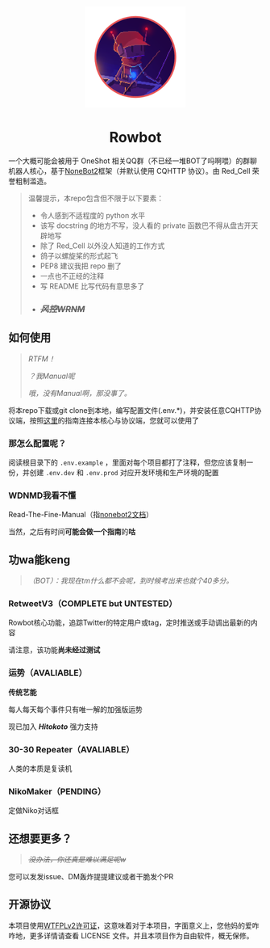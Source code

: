 <p align="center">
  <a href="https://v2.nonebot.dev/"><img src="./logo.png" width="200" height="200" alt="nonebot"></a>
</p>

<div align="center">

# Rowbot

</div>

一个大概可能会被用于 OneShot 相关QQ群（不已经一堆BOT了吗啊喂）的群聊机器人核心，基于[NoneBot2](https://v2.nonebot.dev/)框架（并默认使用 CQHTTP 协议）。由 Red_Cell 荣誉粗制滥造。

> 温馨提示，本repo包含但不限于以下要素：
>
> - 令人感到不适程度的 python 水平
> - 该写 docstring 的地方不写，没人看的 private 函数巴不得从盘古开天辟地写
> - 除了 Red_Cell 以外没人知道的工作方式
> - 鸽子以螺旋桨的形式起飞
> - PEP8 建议我把 repo 删了
> - 一点也不正经的注释
> - 写 README 比写代码有意思多了
> - ### ~~*风控WRNM*~~

## 如何使用

> *RTFM！*
>
> *？我Manual呢*
>
> *哦，没有Manual啊，那没事了。*

将本repo下载或git clone到本地，编写配置文件(.env.*)，并安装任意CQHTTP协议端，按照[这里](https://v2.nonebot.dev/guide/cqhttp-guide.html)的指南连接本核心与协议端，您就可以使用了

### 那怎么配置呢？

阅读根目录下的 `.env.example` ，里面对每个项目都打了注释，但您应该复制一份，并创建 `.env.dev` 和 `.env.prod` 对应开发环境和生产环境的配置

### WDNMD我看不懂

Read-The-Fine-Manual（指[nonebot2文档](https://v2.nonebot.dev/)）

当然，之后有时间**可能会做一个指南**的**咕**

## 功wa能keng

> *（BOT）：我现在tm什么都不会呢，到时候考出来也就个40多分。*

### RetweetV3（COMPLETE but UNTESTED）

Rowbot核心功能，追踪Twitter的特定用户或tag，定时推送或手动调出最新的内容

请注意，该功能**尚未经过测试**

### 运势（AVALIABLE）

**传统艺能**

每人每天每个事件只有唯一解的加强版运势

现已加入 ***Hitokoto*** 强力支持

### 30-30 Repeater（AVALIABLE）

人类的本质是复读机

### NikoMaker（PENDING）

定做Niko对话框

## 还想要更多？

> *~~没办法，你还真是难以满足呢w~~*

您可以发发issue、DM轰炸提提建议或者干脆发个PR

## 开源协议

本项目使用[WTFPLv2许可证](http://www.wtfpl.net/)，这意味着对于本项目，字面意义上，您他妈的爱咋咋地，更多详情请查看 LICENSE 文件。并且本项目作为自由软件，概无保修。
